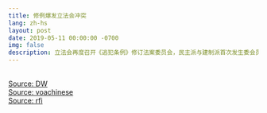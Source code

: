 ```yaml
---
title: 修例爆发立法会冲突
lang: zh-hs
layout: post
date: 2019-05-11 00:00:00 -0700
img: false
description: 立法会再度召开《逃犯条例》修订法案委员会，民主派与建制派首次发生委会员”闹双胞”的情况，民主派订于同一会议室比建制派提早半小时开会，结果双方争夺主席台爆发激烈肢体冲突，有民主派议员在冲突中从会议枱堕地昏迷，由救护员送院治理，亦有建制派议员受伤报警，要求警方调查。修例的法案委员改于2019年5月14日再度召开
---
```


<br>[Source: DW](https://www.dw.com/zh/%E9%A6%99%E6%B8%AF%E9%80%83%E7%8A%AF%E6%9D%A1%E4%BE%8B%E5%BC%95%E7%AB%8B%E6%B3%95%E4%BC%9A%E5%86%B2%E7%AA%81-%E6%B0%91%E4%B8%BB%E5%BB%BA%E5%88%B6%E5%A4%A7%E6%89%93%E5%87%BA%E6%89%8B/a-48698851)
<br>[Source: voachinese](https://www.voacantonese.com/a/p-it-hk-hk-legco-/4913402.html)
<br>[Source: rfi](http://cn.rfi.fr/%E6%94%BF%E6%B2%BB/20190511-%E7%AB%8B%E6%B3%95%E4%BC%9A%E5%8F%8C%E8%83%9E%E4%BC%9A%E7%88%86%E5%8F%91%E8%82%A2%E4%BD%93%E5%86%B2%E7%AA%81%E6%B0%91%E4%B8%BB%E6%B4%BE%E8%8C%83%E5%9B%BD%E5%A8%81%E9%83%AD%E5%AE%B6%E9%BA%92%E5%8F%97%E4%BC%A4%E5%85%A5%E9%99%A2-0)